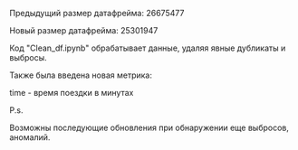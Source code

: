 Предыдущий размер датафрейма: 26675477

Новый размер датафрейма: 25301947

Код "Clean_df.ipynb" обрабатывает данные, удаляя явные дубликаты и выбросы.

Также была введена новая метрика:

time - время поездки в минутах

P.s.

Возможны последующие обновления при обнаружении еще выбросов, аномалий.
